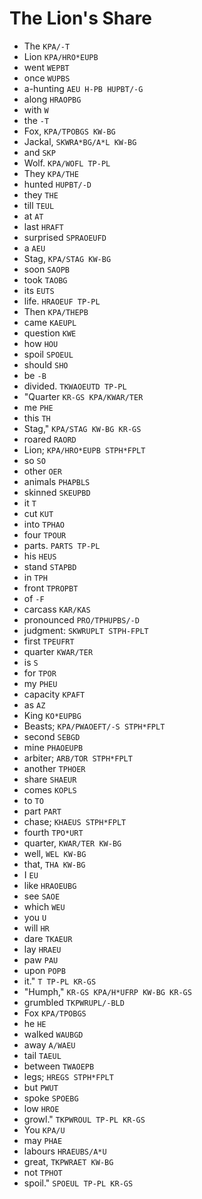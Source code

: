 # The Lion's Share

* The `KPA/-T`
* Lion `KPA/HRO*EUPB`
* went `WEPBT`
* once `WUPBS`
* a-hunting `AEU H-PB HUPBT/-G`
* along `HRAOPBG`
* with `W`
* the `-T`
* Fox, `KPA/TPOBGS KW-BG`
* Jackal, `SKWRA*BG/A*L KW-BG`
* and `SKP`
* Wolf. `KPA/WOFL TP-PL`
* They `KPA/THE`
* hunted `HUPBT/-D`
* they `THE`
* till `TEUL`
* at `AT`
* last `HRAFT`
* surprised `SPRAOEUFD`
* a `AEU`
* Stag, `KPA/STAG KW-BG`
* soon `SAOPB`
* took `TAOBG`
* its `EUTS`
* life. `HRAOEUF TP-PL`
* Then `KPA/THEPB`
* came `KAEUPL`
* question `KWE`
* how `HOU`
* spoil `SPOEUL`
* should `SHO`
* be `-B`
* divided. `TKWAOEUTD TP-PL`
* "Quarter `KR-GS KPA/KWAR/TER`
* me `PHE`
* this `TH`
* Stag," `KPA/STAG KW-BG KR-GS`
* roared `RAORD`
* Lion; `KPA/HRO*EUPB STPH*FPLT`
* so `SO`
* other `OER`
* animals `PHAPBLS`
* skinned `SKEUPBD`
* it `T`
* cut `KUT`
* into `TPHAO`
* four `TPOUR`
* parts. `PARTS TP-PL`
* his `HEUS`
* stand `STAPBD`
* in `TPH`
* front `TPROPBT`
* of `-F`
* carcass `KAR/KAS`
* pronounced `PRO/TPHUPBS/-D`
* judgment: `SKWRUPLT STPH-FPLT`
* first `TPEUFRT`
* quarter `KWAR/TER`
* is `S`
* for `TPOR`
* my `PHEU`
* capacity `KPAFT`
* as `AZ`
* King `KO*EUPBG`
* Beasts; `KPA/PWAOEFT/-S STPH*FPLT`
* second `SEBGD`
* mine `PHAOEUPB`
* arbiter; `ARB/TOR STPH*FPLT`
* another `TPHOER`
* share `SHAEUR`
* comes `KOPLS`
* to `TO`
* part `PART`
* chase; `KHAEUS STPH*FPLT`
* fourth `TPO*URT`
* quarter, `KWAR/TER KW-BG`
* well, `WEL KW-BG`
* that, `THA KW-BG`
* I `EU`
* like `HRAOEUBG`
* see `SAOE`
* which `WEU`
* you `U`
* will `HR`
* dare `TKAEUR`
* lay `HRAEU`
* paw `PAU`
* upon `POPB`
* it." `T TP-PL KR-GS`
* "Humph," `KR-GS KPA/H*UFRP KW-BG KR-GS`
* grumbled `TKPWRUPL/-BLD`
* Fox `KPA/TPOBGS`
* he `HE`
* walked `WAUBGD`
* away `A/WAEU`
* tail `TAEUL`
* between `TWAOEPB`
* legs; `HREGS STPH*FPLT`
* but `PWUT`
* spoke `SPOEBG`
* low `HROE`
* growl." `TKPWROUL TP-PL KR-GS`
* You `KPA/U`
* may `PHAE`
* labours `HRAEUBS/A*U`
* great, `TKPWRAET KW-BG`
* not `TPHOT`
* spoil." `SPOEUL TP-PL KR-GS`

